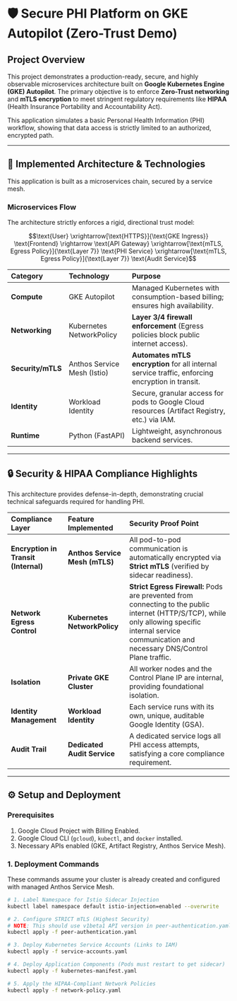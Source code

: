 # 🛡️ Secure PHI Platform on GKE Autopilot (Zero-Trust Demo)

## Project Overview

This project demonstrates a production-ready, secure, and highly observable microservices architecture built on **Google Kubernetes Engine (GKE) Autopilot**. The primary objective is to enforce **Zero-Trust networking** and **mTLS encryption** to meet stringent regulatory requirements like **HIPAA** (Health Insurance Portability and Accountability Act).

This application simulates a basic Personal Health Information (PHI) workflow, showing that data access is strictly limited to an authorized, encrypted path.

---

## 🚀 Implemented Architecture & Technologies

This application is built as a microservices chain, secured by a service mesh.

### Microservices Flow

The architecture strictly enforces a rigid, directional trust model:

$$\text{User} \xrightarrow[\text{HTTPS}]{\text{GKE Ingress}} \text{Frontend} \rightarrow \text{API Gateway} \xrightarrow[\text{mTLS, Egress Policy}]{\text{Layer 7}} \text{PHI Service} \xrightarrow[\text{mTLS, Egress Policy}]{\text{Layer 7}} \text{Audit Service}$$

| Category | Technology | Purpose |
| :--- | :--- | :--- |
| **Compute** | GKE Autopilot | Managed Kubernetes with consumption-based billing; ensures high availability. |
| **Networking** | Kubernetes NetworkPolicy | **Layer 3/4 firewall enforcement** (Egress policies block public internet access). |
| **Security/mTLS** | Anthos Service Mesh (Istio) | **Automates mTLS encryption** for all internal service traffic, enforcing encryption in transit. |
| **Identity** | Workload Identity | Secure, granular access for pods to Google Cloud resources (Artifact Registry, etc.) via IAM. |
| **Runtime** | Python (FastAPI) | Lightweight, asynchronous backend services. |

---

## 🔒 Security & HIPAA Compliance Highlights

This architecture provides defense-in-depth, demonstrating crucial technical safeguards required for handling PHI.

| Compliance Layer | Feature Implemented | Security Proof Point |
| :--- | :--- | :--- |
| **Encryption in Transit (Internal)** | **Anthos Service Mesh (mTLS)** | All pod-to-pod communication is automatically encrypted via **Strict mTLS** (verified by sidecar readiness). |
| **Network Egress Control** | **Kubernetes NetworkPolicy** | **Strict Egress Firewall:** Pods are prevented from connecting to the public internet (HTTP/S/TCP), while only allowing specific internal service communication and necessary DNS/Control Plane traffic. |
| **Isolation** | **Private GKE Cluster** | All worker nodes and the Control Plane IP are internal, providing foundational isolation. |
| **Identity Management** | **Workload Identity** | Each service runs with its own, unique, auditable Google Identity (GSA). |
| **Audit Trail** | **Dedicated Audit Service** | A dedicated service logs all PHI access attempts, satisfying a core compliance requirement. |

---

## ⚙️ Setup and Deployment

### Prerequisites

1.  Google Cloud Project with Billing Enabled.
2.  Google Cloud CLI (`gcloud`), `kubectl`, and `docker` installed.
3.  Necessary APIs enabled (GKE, Artifact Registry, Anthos Service Mesh).

### 1. Deployment Commands

These commands assume your cluster is already created and configured with managed Anthos Service Mesh.

```bash
# 1. Label Namespace for Istio Sidecar Injection
kubectl label namespace default istio-injection=enabled --overwrite

# 2. Configure STRICT mTLS (Highest Security)
# NOTE: This should use v1beta1 API version in peer-authentication.yaml
kubectl apply -f peer-authentication.yaml

# 3. Deploy Kubernetes Service Accounts (Links to IAM)
kubectl apply -f service-accounts.yaml

# 4. Deploy Application Components (Pods must restart to get sidecar)
kubectl apply -f kubernetes-manifest.yaml

# 5. Apply the HIPAA-Compliant Network Policies
kubectl apply -f network-policy.yaml
